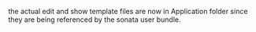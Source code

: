 the actual edit and show template files are now in Application folder since they are being referenced by the sonata user bundle.